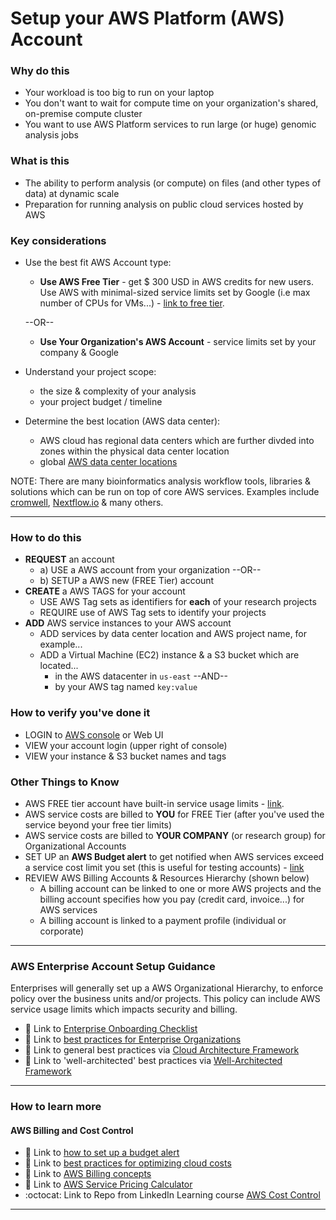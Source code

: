 # Setup your AWS Platform (AWS) Account

### Why do this
 - Your workload is too big to run on your laptop
 - You don't want to wait for compute time on your organization's shared, on-premise compute cluster
 - You want to use AWS Platform services to run large (or huge) genomic analysis jobs

### What is this
 - The ability to perform analysis (or compute) on files (and other types of data) at dynamic scale 
 - Preparation for running analysis on public cloud services hosted by AWS

### Key considerations
 - Use the best fit AWS Account type:  
    - **Use AWS Free Tier** - get $ 300 USD in AWS credits for new users. Use AWS with minimal-sized service limits set by Google (i.e max number of CPUs for VMs...) - [link to free tier](https://aws.amazon.com/free/). 

    --OR--  

    - **Use Your Organization's AWS Account** - service limits set by your company & Google
 - Understand your project scope:
    - the size & complexity of your analysis  
    - your project budget / timeline  
 - Determine the best location (AWS data center):
    - AWS cloud has regional data centers which are further divded into zones within the physical data center location
    - global [AWS data center locations](https://Amazon.com/about-aws/global-infrastructure/regions-and-availability/)


 NOTE: There are many bioinformatics analysis workflow tools, libraries & solutions which can be run on top of core AWS services.  Examples include [cromwell](https://cromwell.readthedocs.io/en/stable/), [Nextflow.io](https://www.nextflow.io/) & many others. 

---

### How to do this
 - **REQUEST** an account
   - a) USE a AWS account from your organization --OR--
   - b) SETUP a AWS new (FREE Tier) account
 - **CREATE** a AWS TAGS for your account 
   - USE AWS Tag sets as identifiers for **each** of your research projects
   - REQUIRE use of AWS Tag sets to identify your projects
 - **ADD** AWS service instances to your AWS account 
    - ADD services by data center location and AWS project name, for example...
    - ADD a Virtual Machine (EC2) instance & a S3 bucket which are located...
      - in the AWS datacenter in `us-east` --AND--
      - by your AWS tag named `key:value`

### How to verify you've done it
 - LOGIN to [AWS console](http://aws.cloud.com) or Web UI
 - VIEW your account login (upper right of console)
 - VIEW your instance & S3 bucket names and tags
 
### Other Things to Know
  - AWS FREE tier account have built-in service usage limits - [link](https://aws.amazon.com/free/).
 - AWS service costs are billed to **YOU** for FREE Tier (after you've used the service beyond your free tier limits)
 - AWS service costs are billed to **YOUR COMPANY**  (or research group) for Organizational Accounts
 - SET UP an **AWS Budget alert** to get notified when AWS services exceed a service cost limit you set (this is useful for testing accounts) - [link](https://aws.amazon.com/billing/pricing/pricing-terms/)
 - REVIEW AWS Billing Accounts & Resources Hierarchy (shown below)
    - A billing account can be linked to one or more AWS projects and the billing account specifies how you pay (credit card, invoice...) for AWS services
   - A billing account is linked to a payment profile (individual or corporate)

---
### AWS Enterprise Account Setup Guidance

Enterprises will generally set up a AWS Organizational Hierarchy, to enforce policy over the business units and/or projects.  This policy can include AWS service usage limits which impacts security and billing.

 - 📘 Link to [Enterprise Onboarding Checklist](https://aws.amazon.com/enterprise/onboarding/checklist/)
 - 📘 Link to [best practices for Enterprise Organizations](https://aws.amazon.com/enterprise/onboarding/best-practices/)
 - 📘 Link to general best practices via [Cloud Architecture Framework](http://aws.amazon.com/cloud-architecture-framework/)
  - 📘 Link to 'well-architected' best practices via [Well-Architected Framework](https://aws.amazon.com/well-architected/)

---

### How to learn more

#### AWS Billing and Cost Control


- 📘 Link to [how to set up a budget alert](https://aws.amazon.com/billing/pricing/pricing-terms/)
- 📘 Link to [best practices for optimizing cloud costs](https://aws.amazon.com/billing/pricing/pricing-terms/)
- 📘 Link to [AWS Billing concepts](https://aws.amazon.com/billing/pricing/pricing-terms/)
- 📘 Link to [AWS Service Pricing Calculator](https://aws.amazon.com/billing/pricing/pricing-terms/)
- :octocat: Link to Repo from LinkedIn Learning course [AWS Cost Control](https://github.com/lynnlangit/aws-cost-control)


---

